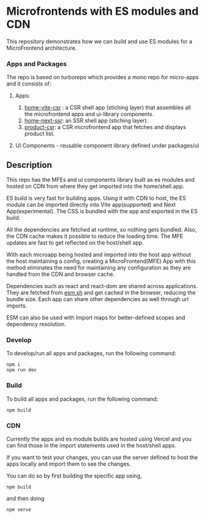 # Microfrontends with ES modules and CDN

This repository demonstrates how we can build and use ES modules for a MicroFrontend architecture.

### Apps and Packages

The repo is based on turborepo which provides a mono repo for micro-apps and it consists of: 

1. Apps:
     1. [home-vite-csr](https://home-vite-csr.vercel.app/) : a CSR shell app (stiching layer) that assembles all the microfrontend apps and ui-library components.
     2. [home-next-ssr](https://home-next-ssr.vercel.app/): an SSR shell app (stiching layer).
     3. [product-csr](https://product-csr.vercel.app): a CSR microfrontend app that fetches and displays product list.
     
  
2. UI Components - reusable component library defined under packages/ui


## Description
This repo has the MFEs and ui components library built as es modules and hosted on CDN from where they get imported into the home/shell app.

ES build is very fast for building apps. Using it with CDN to host, the ES module can be imported directly into Vite app(supported) and Next App(experimental). The CSS is bundled with the app and exported in the ES build.

All the dependencies are fetched at runtime, so nothing gets bundled. Also, the CDN cache makes it possible to reduce the loading time. The MFE updates are fast to get reflected on the host/shell app.

With each microapp being hosted and imported into the host app without the host maintaining a config, creating a MicroFrontend(MFE) App with this method eliminates the need for maintaining any configuration as they are handled from the CDN and browser cache.

Dependencies such as react and react-dom are shared across applications. They are fetched from [esm.sh](https://esm.sh/) and get cached in the browser, reducing the bundle size. Each app can share other dependencies as well through url imports.

ESM can also be used with Import maps for better-defined scopes and dependency resolution. 

### Develop

To develop/run all apps and packages, run the following command:

```
npm i
npm run dev
```

### Build

To build all apps and packages, run the following command:

```
npm build
```

### CDN

Currently the apps and es module builds are hosted using Vercel and you can find those in the import statements used in the host/shell apps.

If you want to test your changes, you can use the server defined to host the apps locally and import them to see the changes.

You can do so by first building the specific app using,

```
npm build
```

 and then doing 
 ```
 npm serve
 ```
